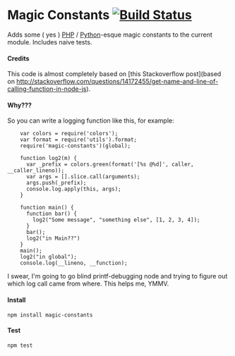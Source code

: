 # Magic Constants [![Build Status](https://travis-ci.org/canuckistani/jp-async-storage.png)](https://travis-ci.org/canuckistani/node-magic-constants)

Adds some ( yes ) [PHP](http://php.net/manual/en/language.constants.predefined.php) / [Python](http://docs.python.org/library/inspect.html)-esque magic constants to the current module. Includes naive tests.

#### Credits

This code is almost completely based on [this Stackoverflow post](based on http://stackoverflow.com/questions/14172455/get-name-and-line-of-calling-function-in-node-js).

#### Why???

So you can write a logging function like this, for example:

        var colors = require('colors');
        var format = require('utils').format;
        require('magic-constants')(global);

        function log2(m) {
          var _prefix = colors.green(format('[%s @%d]', caller, __caller_lineno));
          var args = [].slice.call(arguments);
          args.push(_prefix);
          console.log.apply(this, args);
        }

        function main() {
          function bar() {
            log2("Some message", "something else", [1, 2, 3, 4]);
          }
          bar();
          log2("in Main??")
        }
        main();
        log2("in global");
        console.log(__lineno, __function);

I swear, I'm going to go blind printf-debugging node and trying to figure out which log call came from where. This helps me, YMMV.

#### Install

`npm install magic-constants`

#### Test

`npm test`
